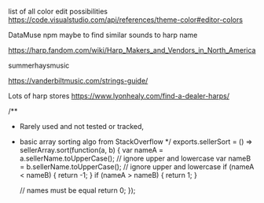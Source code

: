 list of all color edit possibilities https://code.visualstudio.com/api/references/theme-color#editor-colors

DataMuse npm maybe to find similar sounds to harp name

https://harp.fandom.com/wiki/Harp_Makers_and_Vendors_in_North_America

summerhaysmusic

https://vanderbiltmusic.com/strings-guide/



Lots of harp stores   https://www.lyonhealy.com/find-a-dealer-harps/

/**
 * Rarely used and not tested or tracked, 
 * basic array sorting algo from StackOverflow
 */
exports.sellerSort = () => sellerArray.sort(function(a, b) {
    var nameA = a.sellerName.toUpperCase(); // ignore upper and lowercase
    var nameB = b.sellerName.toUpperCase(); // ignore upper and lowercase
    if (nameA < nameB) {
        return -1;
    }
    if (nameA > nameB) {
       return 1;
    }
  
    // names must be equal
    return 0;
});
